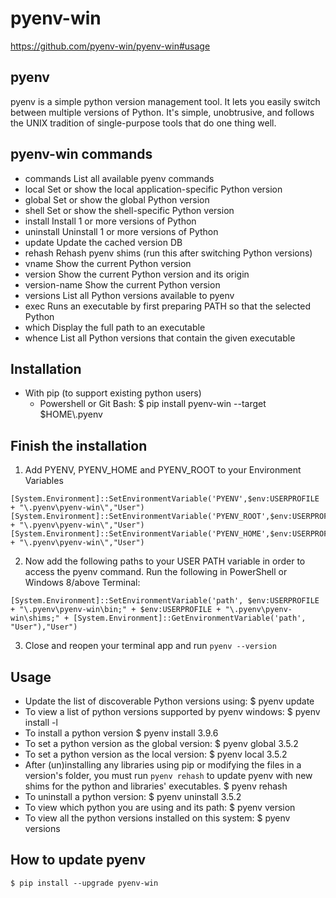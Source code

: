 pyenv-win
=======

https://github.com/pyenv-win/pyenv-win#usage


## pyenv

pyenv is a simple python version management tool. It lets you easily switch between multiple versions of Python. It's simple, unobtrusive, and follows the UNIX tradition of single-purpose tools that do one thing well.


## pyenv-win commands

- commands     List all available pyenv commands
- local        Set or show the local application-specific Python version
- global       Set or show the global Python version
- shell        Set or show the shell-specific Python version
- install      Install 1 or more versions of Python 
- uninstall    Uninstall 1 or more versions of Python
- update       Update the cached version DB
- rehash       Rehash pyenv shims (run this after switching Python versions)
- vname        Show the current Python version
- version      Show the current Python version and its origin
- version-name Show the current Python version
- versions     List all Python versions available to pyenv
- exec         Runs an executable by first preparing PATH so that the selected Python
- which        Display the full path to an executable
- whence       List all Python versions that contain the given executable

## Installation

- With pip (to support existing python users)
	+ Powershell or Git Bash: 
		$ pip install pyenv-win --target $HOME\\.pyenv

## Finish the installation

1. Add PYENV, PYENV_HOME and PYENV_ROOT to your Environment Variables

```
[System.Environment]::SetEnvironmentVariable('PYENV',$env:USERPROFILE + "\.pyenv\pyenv-win\","User")
[System.Environment]::SetEnvironmentVariable('PYENV_ROOT',$env:USERPROFILE + "\.pyenv\pyenv-win\","User")
[System.Environment]::SetEnvironmentVariable('PYENV_HOME',$env:USERPROFILE + "\.pyenv\pyenv-win\","User")
```

2. Now add the following paths to your USER PATH variable in order to access the pyenv command. Run the following in PowerShell or Windows 8/above Terminal:

```
[System.Environment]::SetEnvironmentVariable('path', $env:USERPROFILE + "\.pyenv\pyenv-win\bin;" + $env:USERPROFILE + "\.pyenv\pyenv-win\shims;" + [System.Environment]::GetEnvironmentVariable('path', "User"),"User")
```

3. Close and reopen your terminal app and run `pyenv --version`

## Usage

- Update the list of discoverable Python versions using: 
	$ pyenv update
- To view a list of python versions supported by pyenv windows: 
	$ pyenv install -l 
- To install a python version
	$ pyenv install 3.9.6
- To set a python version as the global version: 
	$ pyenv global 3.5.2
- To set a python version as the local version: 
	$ pyenv local 3.5.2
- After (un)installing any libraries using pip or modifying the files in a version's folder, you must run `pyenv rehash` to update pyenv with new shims for the python and libraries' executables.
	$ pyenv rehash
- To uninstall a python version: 
	$ pyenv uninstall 3.5.2
- To view which python you are using and its path: 
	$ pyenv version
- To view all the python versions installed on this system: 
	$ pyenv versions

## How to update pyenv

	$ pip install --upgrade pyenv-win
